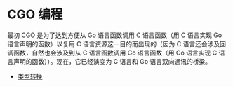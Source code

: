 # CGO 编程

最初 CGO 是为了达到方便从 Go 语言函数调用 C 语言函数（用 C 语言实现 Go 语言声明的函数）以复用 C 语言资源这一目的而出现的（因为 C 语言还会涉及回调函数，自然也会涉及到从 C 语言函数调用 Go 语言函数（用 Go 语言实现 C 语言声明的函数））。现在，它已经演变为 C 语言和 Go 语言双向通讯的桥梁。

- [类型转换](type/README.md)
